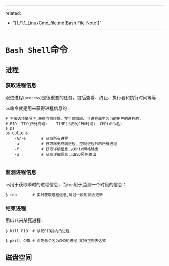 
---
related:
  - "[[./1.1_LinuxCmd_file.md|Bash File Note]]"
---

# `Bash Shell`命令

## 进程

### 获取进程信息

跟进进程(`process`)是很重要的任务，包括查看、终止、执行者和执行时间等等...

`ps`命令就是用来获得进程信息的：

```shell
# 不带选项情况下,获得当前终端、在当前瞬间、且进程属主为当前用户的进程的:
# PID  TTY(所处终端)	TIME(占用的CPU时间)  CMD(命令名)
$ ps
ps options:
	-A/-e		# 获取所有进程
	-a			# 获取除无终端进程、控制进程外的所有进程
	-f			# 获取详细信息,以Unix风格输出
	-u			# 获取详细信息,以BSD风格输出
	
```

### 监测进程信息

`ps`用于获取瞬时的进程信息，而`top`用于监测一个时段的信息：

```shell
$ top		# 实时获取进程信息,每过一段时间会更新
```

### 结束进程

用`kill`来杀死进程：

```shell
$ kill PID	# 杀死PID指向的进程

$ pkill CMD	# 杀死命令名为CMD的进程,支持正则表达式
```

## 磁盘空间